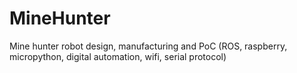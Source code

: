 # MineHunter
Mine hunter robot design, manufacturing and PoC (ROS, raspberry, micropython, digital automation, wifi, serial protocol)
